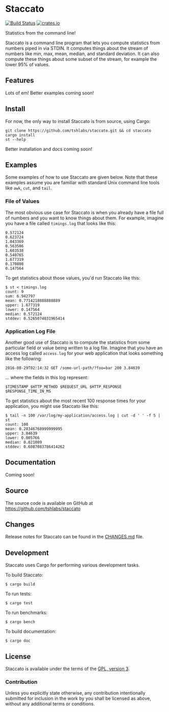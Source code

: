 # Staccato

[![Build Status](https://travis-ci.org/tshlabs/staccato.svg?branch=master)](https://travis-ci.org/tshlabs/staccato)
[![crates.io](https://img.shields.io/crates/v/staccato.svg)](https://crates.io/crates/staccato/)

Statistics from the command line!

Staccato is a command line program that lets you compute statistics from
numbers piped in via STDIN. It computes things about the stream of numbers
like min, max, mean, median, and standard deviation. It can also compute
these things about some subset of the stream, for example the lower 95% of
values.

## Features

Lots of em! Better examples coming soon!

## Install

For now, the only way to install Staccato is from source, using Cargo:

```
git clone https://github.com/tshlabs/staccato.git && cd staccato
cargo install
st --help
```

Better installation and docs coming soon!

## Examples

Some examples of how to use Staccato are given below. Note that these
examples assume you are familiar with standard Unix command line tools
like `awk`, `cut`, and `tail`.

### File of Values

The most obvious use case for Staccato is when you already have a file
full of numbers and you want to know things about them. For example, imagine
you have a file called `timings.log` that looks like this:

```
0.572124
0.623724
1.043369
0.563586
1.603538
0.540765
1.677319
0.170808
0.147564
```

To get statistics about those values, you'd run Staccato like this:

```
$ st < timings.log
count: 9
sum: 6.942797
mean: 0.7714218888888889
upper: 1.677319
lower: 0.147564
median: 0.572124
stddev: 0.5265074031965414
```

### Application Log File

Another good use of Staccato is to compute the statistics from some
particular field or value being written to a log file. Imagine that
you have an access log called `access.log` for your web application
that looks something like the following:

```
2016-08-29T02:14:32 GET /some-url-path/?foo=bar 200 3.84639
```

... where the fields in this log represent:

```
$TIMESTAMP $HTTP_METHOD $REQUEST_URL $HTTP_RESPONSE $RESPONSE_TIME_IN_MS
```

To get statistics about the most recent 100 response times for your
application, you might use Staccato like this:

```
$ tail -n 100 /var/log/my-application/access.log | cut -d ' ' -f 5 | st
count: 100
mean: 0.20346768999999995
upper: 3.84639
lower: 0.005766
median: 0.021009
stddev: 0.6087083786414262
```

## Documentation

Coming soon!

## Source

The source code is available on GitHub at https://github.com/tshlabs/staccato

## Changes

Release notes for Staccato can be found in the [CHANGES.md](CHANGES.md) file.

## Development

Staccato uses Cargo for performing various development tasks.

To build Staccato:

```
$ cargo build
```

To run tests:

```
$ cargo test
```

To run benchmarks:

```
$ cargo bench
```

To build documentation:

```
$ cargo doc
```

## License

Staccato is available under the terms of the [GPL, version 3](LICENSE).

### Contribution

Unless you explicitly state otherwise, any contribution intentionally submitted
for inclusion in the work by you shall be licensed as above, without any
additional terms or conditions.
